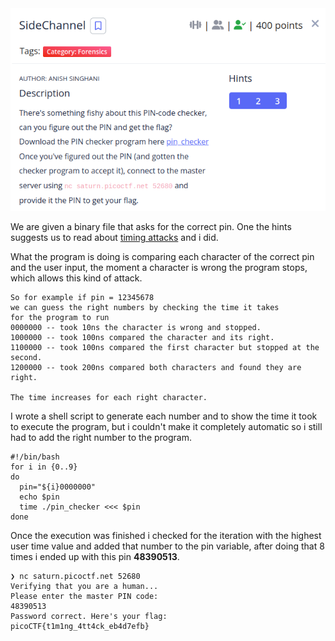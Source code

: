 <img src="img/challenge.png">

We are given a binary file that asks for the correct pin. One the hints suggests us to read about [timing attacks](https://en.wikipedia.org/wiki/Timing_attack) and i did.

What the program is doing is comparing each character of the correct pin and the user input, the moment a character is wrong the program stops, which allows this kind of attack.

```
So for example if pin = 12345678 
we can guess the right numbers by checking the time it takes 
for the program to run 
0000000 -- took 10ns the character is wrong and stopped.
1000000 -- took 100ns compared the character and its right.
1100000 -- took 100ns compared the first character but stopped at the second.
1200000 -- took 200ns compared both characters and found they are right.

The time increases for each right character.
```

I wrote a shell script to generate each number and to show the time it took to execute the program, but i  couldn't make it completely automatic so i still had to add the right number to the program. 

```shell
#!/bin/bash
for i in {0..9}
do
  pin="${i}0000000"
  echo $pin
  time ./pin_checker <<< $pin
done
```
Once the execution was finished i checked for the iteration with the highest user time value and added that number to the pin variable, after doing that 8 times i ended up with this pin **48390513**.

```shell
❯ nc saturn.picoctf.net 52680
Verifying that you are a human...
Please enter the master PIN code:
48390513
Password correct. Here's your flag:
picoCTF{t1m1ng_4tt4ck_eb4d7efb}
```

